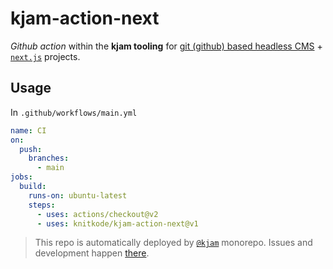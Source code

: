 # kjam-action-next

*Github action* within the **kjam tooling** for [git (github) based headless CMS](https://jamstack.org/headless-cms/) + [`next.js`](https://nextjs.org/) projects.

## Usage

In `.github/workflows/main.yml`

```yml
name: CI
on:
  push:
    branches:
      - main
jobs:
  build:
    runs-on: ubuntu-latest
    steps:
      - uses: actions/checkout@v2
      - uses: knitkode/kjam-action-next@v1
```

> This repo is automatically deployed by [`@kjam`](https://github.com/knitkode/kjam) monorepo. Issues and development happen [there](https://github.com/knitkode/kjam).
